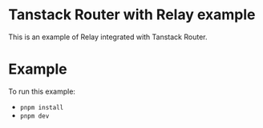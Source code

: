# Tanstack Router with Relay example

This is an example of Relay integrated with Tanstack Router.

# Example

To run this example:

- `pnpm install`
- `pnpm dev`

